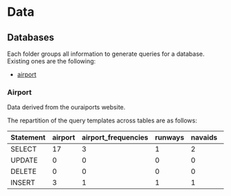 # Data

## Databases

Each folder groups all information to generate queries for a database. Existing ones are the following: 
- [airport](./databases/airport/) 



### Airport 

Data derived from the ouraiports website. 

The repartition of the query templates across tables are as follows:

| Statement | airport | airport_frequencies | runways | navaids | countries | regions |
|-----------|---------|---------------------|---------|---------|-----------|---------|
| SELECT    | 17      | 3                   | 1       | 2       | 1         | 2       |
| UPDATE    | 0       | 0                   | 0       | 0       | 0         | 0       |
| DELETE    | 0       | 0                   | 0       | 0       | 0         | 0       |
| INSERT    | 3       | 1                   | 1       | 1       | 2         | 2       |




